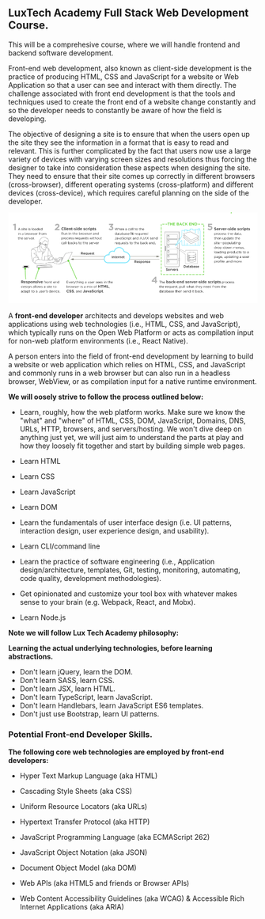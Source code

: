  ## **LuxTech Academy Full Stack Web Development Course.** 


 This will be a comprehesive course, where we will handle frontend and backend software development. 


Front-end web development, also known as client-side development is the practice of producing HTML, CSS and JavaScript for a website or Web Application so that a user can see and interact with them directly. The challenge associated with front end development is that the tools and techniques used to create the front end of a website change constantly and so the developer needs to constantly be aware of how the field is developing.


The objective of designing a site is to ensure that when the users open up the site they see the information in a format that is easy to read and relevant. This is further complicated by the fact that users now use a large variety of devices with varying screen sizes and resolutions thus forcing the designer to take into consideration these aspects when designing the site. They need to ensure that their site comes up correctly in different browsers (cross-browser), different operating systems (cross-platform) and different devices (cross-device), which requires careful planning on the side of the developer.

![images](what-is-front-end-dev.png) 

A **front-end developer** architects and develops websites and web applications using web technologies (i.e., HTML, CSS, and JavaScript), which typically runs on the Open Web Platform or acts as compilation input for non-web platform environments (i.e., React Native).

A person enters into the field of front-end development by learning to build a website or web application which relies on HTML, CSS, and JavaScript and commonly runs in a web browser but can also run in a headless browser, WebView, or as compilation input for a native runtime environment. 

**We will oosely strive to follow the process outlined below:**

- Learn, roughly, how the web platform works. Make sure we know the "what" and "where" of HTML, CSS, DOM, JavaScript, Domains, DNS, URLs, HTTP, browsers, and servers/hosting. We won't dive deep on anything just yet, we will just aim to understand the parts at play and how they loosely fit together and start by building simple web pages.

- Learn HTML

- Learn CSS

- Learn JavaScript

- Learn DOM

- Learn the fundamentals of user interface design (i.e. UI patterns, interaction design, user experience design, and usability).

- Learn CLI/command line

- Learn the practice of software engineering (i.e., Application design/architecture, templates, Git, testing, monitoring, automating, code quality, development methodologies).

- Get opinionated and customize your tool box with whatever makes sense to your brain (e.g. Webpack, React, and Mobx).

- Learn Node.js 


**Note we will follow Lux Tech Academy philosophy:**

**Learning the actual underlying technologies, before learning abstractions.**

- Don't learn jQuery, learn the DOM.
- Don't learn SASS, learn CSS. 
- Don't learn JSX, learn HTML. 
- Don't learn TypeScript, learn JavaScript.
- Don't learn Handlebars, learn JavaScript ES6 templates.
- Don't just use Bootstrap, learn UI patterns. 


### **Potential Front-end Developer Skills.**

**The following core web technologies are employed by front-end developers:**

- Hyper Text Markup Language (aka HTML)

- Cascading Style Sheets (aka CSS)

- Uniform Resource Locators (aka URLs)

- Hypertext Transfer Protocol (aka HTTP)

- JavaScript Programming Language (aka ECMAScript 262)

- JavaScript Object Notation (aka JSON)

- Document Object Model (aka DOM)

- Web APIs (aka HTML5 and friends or Browser APIs)

- Web Content Accessibility Guidelines (aka WCAG) & Accessible Rich Internet Applications (aka ARIA)